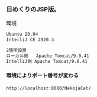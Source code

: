 ### 日めくりのJSP版。

環境

```markdown
Ubuntu 20.04
IntelliJ CE 2020.3

2箇所設置
ローカル側   Apache Tomcat/9.0.41
IntelliJ側 Apache Tomcat/9.0.41 
```

#### 環境によりポート番号が変わる

```markdown
http://localhost:8080/NekojaCat/
```
